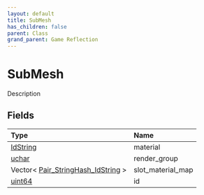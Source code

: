 ```yaml
---
layout: default
title: SubMesh
has_children: false
parent: Class
grand_parent: Game Reflection
---
```

# SubMesh
Description 

## Fields

| Type | Name |
|:----------|:--------------|
| [IdString](/riftbreaker-wiki/docs/game-reflection/components/id_string/) | material |
| [uchar](/riftbreaker-wiki/docs/game-reflection/enums/uchar/) | render_group |
| Vector< [Pair_StringHash_IdString](/riftbreaker-wiki/docs/game-reflection/classes/pair__string_hash__id_string/) > | slot_material_map |
| [uint64](/riftbreaker-wiki/docs/game-reflection/components/uint64/) | id |

